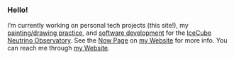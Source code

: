 ### Hello!

I’m currently working on personal tech projects (this site!), my [painting/drawing practice](http://johnj.com/art/art/), and [software development](http://npxdesigns.com) for the [IceCube Neutrino Observatory](https://icecube.wisc.edu/).  See the [Now Page](http://johnj.com/now) on [my Website](http://johnj.com) for more info.
You can reach me through [my Website](http://johnj.com).

